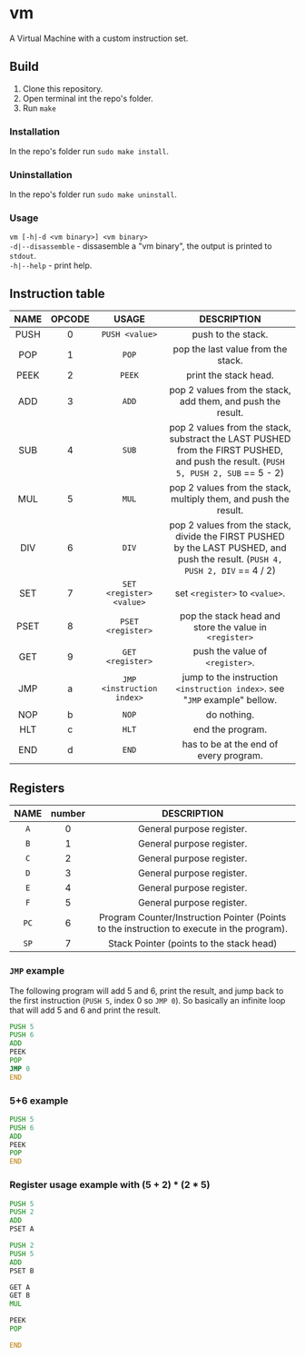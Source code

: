 # vm
A Virtual Machine with a custom instruction set.

## Build
1. Clone this repository.
2. Open terminal int the repo's folder.
3. Run `make`
### Installation
In the repo's folder run `sudo make install`.
### Uninstallation
In the repo's folder run `sudo make uninstall`.

### Usage
`vm [-h|-d <vm binary>] <vm binary>`<br>
`-d|--disassemble` - dissasemble a "vm binary", the output is printed to `stdout`.<br>
`-h|--help` - print help.

## Instruction table
| NAME | OPCODE | USAGE | DESCRIPTION |
| :---: | :---: | :---: | :---: |
| PUSH | 0 | `PUSH <value>` | push <value> to the stack. |
| POP | 1 | `POP` | pop the last value from the stack. |
| PEEK | 2 | `PEEK` | print the stack head. |
| ADD | 3 | `ADD` | pop 2 values from the stack, add them, and push the result. |
| SUB | 4 | `SUB` | pop 2 values from the stack, substract the LAST PUSHED from the FIRST PUSHED, and push the result. (`PUSH 5, PUSH 2, SUB` == 5 - 2) |
| MUL | 5 | `MUL` | pop 2 values from the stack, multiply them, and push the result. |
| DIV | 6 | `DIV` | pop 2 values from the stack, divide the FIRST PUSHED by the LAST PUSHED, and push the result. (`PUSH 4, PUSH 2, DIV` == 4 / 2) |
| SET | 7 | `SET <register> <value>` | set `<register>` to `<value>`. |
| PSET | 8 | `PSET <register>` | pop the stack head and store the value in `<register>` |
| GET | 9 | `GET <register>` | push the value of `<register>`. |
| JMP | a | `JMP <instruction index>` | jump to the instruction `<instruction index>`. see "`JMP` example" bellow. |
| NOP | b | `NOP` | do nothing. |
| HLT | c | `HLT` | end the program. |
| END | d | `END` | has to be at the end of every program. |

## Registers
| NAME | number | DESCRIPTION |
| :--: | :----: | :---------: |
| `A` | 0 | General purpose register. |
| `B` | 1 |General purpose register. |
| `C` | 2 |General purpose register. |
| `D` | 3 |General purpose register. |
| `E` | 4 |General purpose register. |
| `F` | 5 |General purpose register. |
| `PC` | 6 |Program Counter/Instruction Pointer (Points to the instruction to execute in the program). |
| `SP` | 7 |Stack Pointer (points to the stack head) |

### `JMP` example
The following program will add 5 and 6, print the result, and jump back to the first instruction (`PUSH 5`, index 0 so `JMP 0`).
So basically an infinite loop that will add 5 and 6 and print the result.
```asm
PUSH 5
PUSH 6
ADD
PEEK
POP
JMP 0
END
```
### 5+6 example
```asm
PUSH 5
PUSH 6
ADD
PEEK
POP
END
```
### Register usage example with (5 + 2) * (2 * 5)
```asm
PUSH 5
PUSH 2
ADD
PSET A

PUSH 2
PUSH 5
ADD
PSET B

GET A
GET B
MUL

PEEK
POP

END
```
